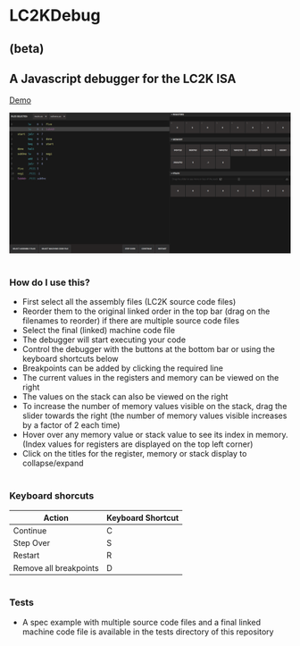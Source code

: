# LC2KDebug
## (beta)
## A Javascript debugger for the LC2K ISA
[Demo](https://adishy.github.io/LC2KDebug)


![](screenshots/DebuggingView.png)

#
### How do I use this?

* First select all the assembly files (LC2K source code files)
* Reorder them to the original linked order in the top bar (drag on the filenames to reorder) if there are multiple source code files
* Select the final (linked) machine code file
* The debugger will start executing your code
* Control the debugger with the buttons at the bottom bar or using the keyboard shortcuts below
* Breakpoints can be added by clicking the required line
* The current values in the registers and memory can be viewed on the right
* The values on the stack can also be viewed on the right
* To increase the number of memory values visible on the stack, drag the slider towards the right (the number of memory values visible increases by a factor of 2 each time)
* Hover over any memory value or stack value to see its index in memory. (Index values for registers are displayed on the top left corner)
* Click on the titles for the register, memory or stack display to collapse/expand
#
### Keyboard shorcuts
| Action  | Keyboard Shortcut |
| ------------- | ------------- |
| Continue  | C  |
| Step Over  | S  |
| Restart  | R  |
| Remove all breakpoints  | D  |
#
### Tests
* A spec example with multiple source code files and a final linked machine code file is available in the tests directory of this repository

